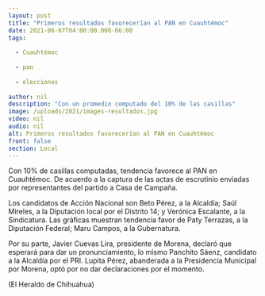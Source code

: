 ```yaml
---
layout: post
title: "Primeros resultados favorecerían al PAN en Cuauhtémoc"
date: 2021-06-07T04:00:00.000-06:00
tags:
  
  - Cuauhtémoc
  
  - pan
  
  - elecciones
  
author: nil
description: "Con un promedio computado del 10% de las casillas"
image: /uploads/2021/images-resultados.jpg
video: nil
audio: nil
alt: Primeros resultados favorecerían al PAN en Cuauhtémoc
front: false
section: Local
---
```


Con 10% de casillas computadas, tendencia favorece al PAN en Cuauhtémoc. De acuerdo a la captura de las actas de escrutinio enviadas por representantes del partido a Casa de Campaña.

Los candidatos de Acción Nacional son Beto Pérez, a la Alcaldía; Saúl Mireles, a la Diputación local por el Distrito 14; y Verónica Escalante, a la Sindicatura. Las gráficas muestran tendencia favor de Paty Terrazas, a la Diputación Federal; Maru Campos, a la Gubernatura.

Por su parte, Javier Cuevas Lira, presidente de Morena, declaró que esperará para dar un pronunciamiento, lo mismo Panchito Sáenz, candidato a la Alcaldía por el PRI. Lupita Pérez, abanderada a la Presidencia Municipal por Morena, optó por no dar declaraciones por el momento.

(El Heraldo de Chihuahua) 